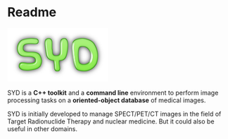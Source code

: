 # Readme

![syd](images/logo-syd.png "SYD")


SYD is a **C++ toolkit** and a **command line** environment to perform image processing tasks on a **oriented-object database** of medical images. 

SYD is initially developed to manage SPECT/PET/CT images in the field of Target Radionuclide Therapy and nuclear medicine. But it could also be useful in other domains. 




